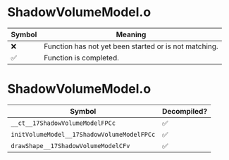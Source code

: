 # ShadowVolumeModel.o
| Symbol | Meaning 
| ------------- | ------------- 
| :x: | Function has not yet been started or is not matching. 
| :white_check_mark: | Function is completed. 


# ShadowVolumeModel.o
| Symbol | Decompiled? |
| ------------- | ------------- |
| `__ct__17ShadowVolumeModelFPCc` | :white_check_mark: |
| `initVolumeModel__17ShadowVolumeModelFPCc` | :white_check_mark: |
| `drawShape__17ShadowVolumeModelCFv` | :white_check_mark: |

